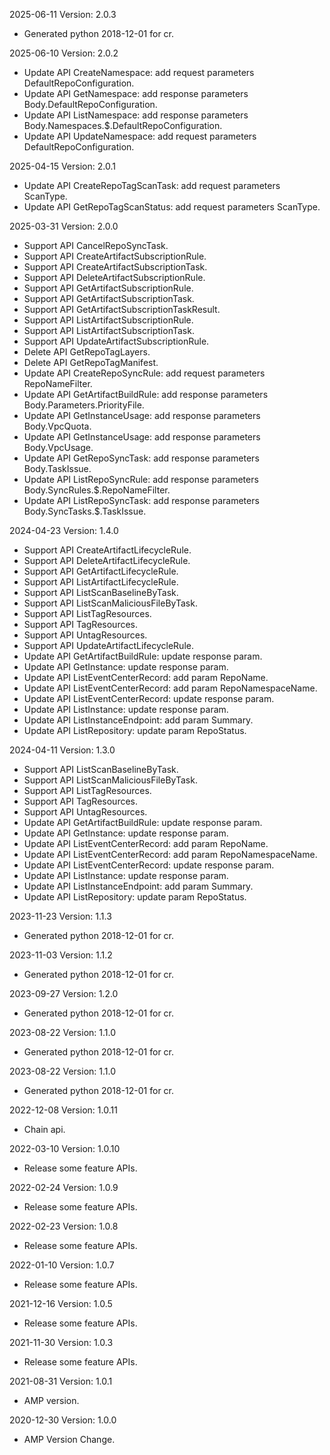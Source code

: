 2025-06-11 Version: 2.0.3
- Generated python 2018-12-01 for cr.

2025-06-10 Version: 2.0.2
- Update API CreateNamespace: add request parameters DefaultRepoConfiguration.
- Update API GetNamespace: add response parameters Body.DefaultRepoConfiguration.
- Update API ListNamespace: add response parameters Body.Namespaces.$.DefaultRepoConfiguration.
- Update API UpdateNamespace: add request parameters DefaultRepoConfiguration.


2025-04-15 Version: 2.0.1
- Update API CreateRepoTagScanTask: add request parameters ScanType.
- Update API GetRepoTagScanStatus: add request parameters ScanType.


2025-03-31 Version: 2.0.0
- Support API CancelRepoSyncTask.
- Support API CreateArtifactSubscriptionRule.
- Support API CreateArtifactSubscriptionTask.
- Support API DeleteArtifactSubscriptionRule.
- Support API GetArtifactSubscriptionRule.
- Support API GetArtifactSubscriptionTask.
- Support API GetArtifactSubscriptionTaskResult.
- Support API ListArtifactSubscriptionRule.
- Support API ListArtifactSubscriptionTask.
- Support API UpdateArtifactSubscriptionRule.
- Delete API GetRepoTagLayers.
- Delete API GetRepoTagManifest.
- Update API CreateRepoSyncRule: add request parameters RepoNameFilter.
- Update API GetArtifactBuildRule: add response parameters Body.Parameters.PriorityFile.
- Update API GetInstanceUsage: add response parameters Body.VpcQuota.
- Update API GetInstanceUsage: add response parameters Body.VpcUsage.
- Update API GetRepoSyncTask: add response parameters Body.TaskIssue.
- Update API ListRepoSyncRule: add response parameters Body.SyncRules.$.RepoNameFilter.
- Update API ListRepoSyncTask: add response parameters Body.SyncTasks.$.TaskIssue.


2024-04-23 Version: 1.4.0
- Support API CreateArtifactLifecycleRule.
- Support API DeleteArtifactLifecycleRule.
- Support API GetArtifactLifecycleRule.
- Support API ListArtifactLifecycleRule.
- Support API ListScanBaselineByTask.
- Support API ListScanMaliciousFileByTask.
- Support API ListTagResources.
- Support API TagResources.
- Support API UntagResources.
- Support API UpdateArtifactLifecycleRule.
- Update API GetArtifactBuildRule: update response param.
- Update API GetInstance: update response param.
- Update API ListEventCenterRecord: add param RepoName.
- Update API ListEventCenterRecord: add param RepoNamespaceName.
- Update API ListEventCenterRecord: update response param.
- Update API ListInstance: update response param.
- Update API ListInstanceEndpoint: add param Summary.
- Update API ListRepository: update param RepoStatus.


2024-04-11 Version: 1.3.0
- Support API ListScanBaselineByTask.
- Support API ListScanMaliciousFileByTask.
- Support API ListTagResources.
- Support API TagResources.
- Support API UntagResources.
- Update API GetArtifactBuildRule: update response param.
- Update API GetInstance: update response param.
- Update API ListEventCenterRecord: add param RepoName.
- Update API ListEventCenterRecord: add param RepoNamespaceName.
- Update API ListEventCenterRecord: update response param.
- Update API ListInstance: update response param.
- Update API ListInstanceEndpoint: add param Summary.
- Update API ListRepository: update param RepoStatus.


2023-11-23 Version: 1.1.3
- Generated python 2018-12-01 for cr.

2023-11-03 Version: 1.1.2
- Generated python 2018-12-01 for cr.

2023-09-27 Version: 1.2.0
- Generated python 2018-12-01 for cr.

2023-08-22 Version: 1.1.0
- Generated python 2018-12-01 for cr.

2023-08-22 Version: 1.1.0
- Generated python 2018-12-01 for cr.

2022-12-08 Version: 1.0.11
- Chain api.

2022-03-10 Version: 1.0.10
- Release some feature APIs.

2022-02-24 Version: 1.0.9
- Release some feature APIs.

2022-02-23 Version: 1.0.8
- Release some feature APIs.

2022-01-10 Version: 1.0.7
- Release some feature APIs.

2021-12-16 Version: 1.0.5
- Release some feature APIs.

2021-11-30 Version: 1.0.3
- Release some feature APIs.

2021-08-31 Version: 1.0.1
- AMP version.

2020-12-30 Version: 1.0.0
- AMP Version Change.

